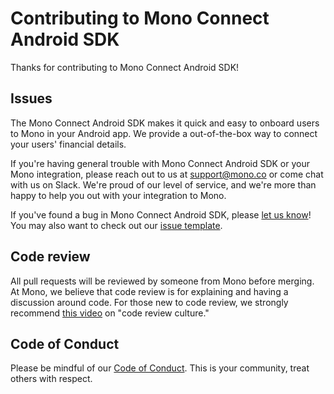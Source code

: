 # Contributing to Mono Connect Android SDK

Thanks for contributing to Mono Connect Android SDK!

## Issues

The Mono Connect Android SDK makes it quick and easy to onboard users to Mono in your Android app. We provide a out-of-the-box way to connect your users' financial details.

If you're having general trouble with Mono Connect Android SDK or your Mono integration, please reach out to us at <support@mono.co> or come chat with us on Slack. We're proud of our level of service, and we're more than happy to help you out with your integration to Mono.

If you've found a bug in Mono Connect Android SDK, please [let us know](https://github.com/withmono/connect-android/issues/new)! You may
also want to check out our [issue template](https://github.com/withmono/conncet-android/tree/master/.github/ISSUE_TEMPLATE.md).

## Code review

All pull requests will be reviewed by someone from Mono before merging. At
Mono, we believe that code review is for explaining and having a discussion
around code. For those new to code review, we strongly recommend [this
video](https://www.youtube.com/watch?v=PJjmw9TRB7s) on "code review culture."

## Code of Conduct

Please be mindful of our [Code of Conduct](https://github.com/withmono/connect-android/tree/master/.github/CODE_OF_CONDUCT.md). This is your community, treat others with respect.

